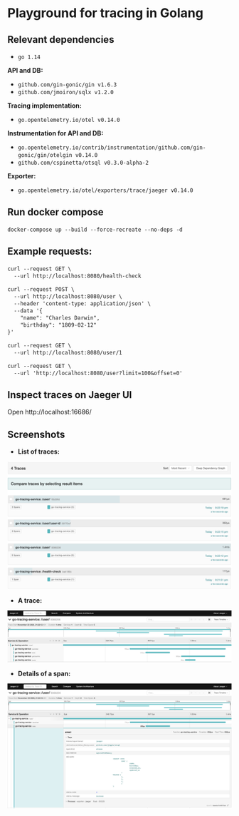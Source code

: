 Playground for tracing in Golang
=================================

## Relevant dependencies

- `go 1.14`

**API and DB:**

- `github.com/gin-gonic/gin v1.6.3`
- `github.com/jmoiron/sqlx v1.2.0`

**Tracing implementation:**

- `go.opentelemetry.io/otel v0.14.0`

**Instrumentation for API and DB:**

- `go.opentelemetry.io/contrib/instrumentation/github.com/gin-gonic/gin/otelgin v0.14.0`
- `github.com/cspinetta/otsql v0.3.0-alpha-2`

**Exporter:**

- `go.opentelemetry.io/otel/exporters/trace/jaeger v0.14.0`

## Run docker compose

```
docker-compose up --build --force-recreate --no-deps -d
```

## Example requests:

```
curl --request GET \
  --url http://localhost:8080/health-check
```

```
curl --request POST \
  --url http://localhost:8080/user \
  --header 'content-type: application/json' \
  --data '{
	"name": "Charles Darwin",
	"birthday": "1809-02-12"
}'
```

```
curl --request GET \
  --url http://localhost:8080/user/1
```

```
curl --request GET \
  --url 'http://localhost:8080/user?limit=100&offset=0'
```

## Inspect traces on Jaeger UI

Open http://localhost:16686/

## Screenshots

* **List of traces:**

![List of traces](docs/traces_list.png)

* **A trace:**

![Trace view](docs/trace_view.png)

* **Details of a span:**

![Span tags](docs/span_tags.png)
